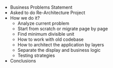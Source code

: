 - Business Problems Statement
- Asked to do Re-Architecture Project
- How we do it?
  - Analyze current problem
  - Start from scratch or migrate page by page
  - Find minimum divisible unit
  - How to work with old codebase
  - How to architect the application by layers
  - Separate the display and business logic
  - Testing strategies
- Conclusions   
